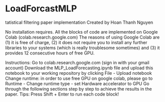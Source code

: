 # LoadForcastMLP
tatistical filtering paper implementation
Created by Hoan Thanh Nguyen

No installation requires. All the blocks of code are implemented on Google Colab (colab.research.google.com)
The reasons of using Google Colab are (1) it is free of charge, (2) it does not require you to install any further libraries to your systems (which is really troublesome sometimes) and (3) it provides 12 consecutive hours of free GPU.

Instructions:
Go to colab.research.google.com (sign in with your gmail account)
Download the MLP_LoadForecasting.ipynb file and upload this notebook to your working repository by clicking File - Upload notebook
Change runtime: in order to use free GPU on google colab, please go to Runtime - Change runtime type - set Hardware accelerator to GPU
Go through the following sections step by step to achieve the results in the paper.
Tips: Press Shift + Enter to run each code block!
